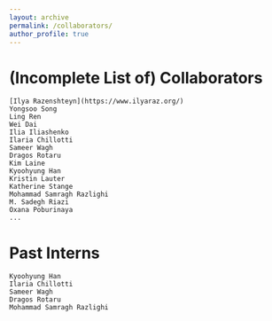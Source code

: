 ```yaml
---
layout: archive
permalink: /collaborators/
author_profile: true
---
```


# (Incomplete List of) Collaborators 
	[Ilya Razenshteyn](https://www.ilyaraz.org/)
	Yongsoo Song
	Ling Ren
	Wei Dai
	Ilia Iliashenko
	Ilaria Chillotti 
	Sameer Wagh 
	Dragos Rotaru 
	Kim Laine 
	Kyoohyung Han 
	Kristin Lauter
	Katherine Stange
	Mohammad Samragh Razlighi
	M. Sadegh Riazi
	Oxana Poburinaya
	... 




# Past Interns 
	Kyoohyung Han 
	Ilaria Chillotti 
	Sameer Wagh 
	Dragos Rotaru 
	Mohammad Samragh Razlighi
